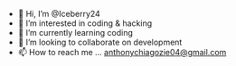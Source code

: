 - 👋 Hi, I’m @Iceberry24
- 👀 I’m interested in coding & hacking
- 🌱 I’m currently learning coding
- 💞️ I’m looking to collaborate on development
- 📫 How to reach me ... anthonychiagozie04@gmail.com

<!---
Iceberry24/Iceberry24 is a ✨ special ✨ repository because its `README.md` (this file) appears on your GitHub profile.
You can click the Preview link to take a look at your changes.
--->
